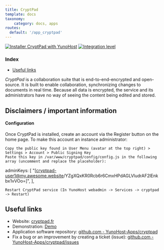 ```yaml
---
title: CryptPad
template: docs
taxonomy:
    category: docs, apps
routes:
  default: '/app_cryptpad'
---
```


[![Installer CryptPad with YunoHost](https://install-app.yunohost.org/install-with-yunohost.svg)](https://install-app.yunohost.org/?app=cryptpad) [![Integration level](https://dash.yunohost.org/integration/cryptpad.svg)](https://dash.yunohost.org/appci/app/cryptpad)

### Index

- [Useful links](#useful-links)

*CryptPad* is a collaboration suite that is end-to-end-encrypted and open-source. It is built to enable collaboration, synchronizing changes to documents in real time. Because all data is encrypted, the service and its administrators have no way of seeing the content being edited and stored.

## Disclaimers / important information

#### Configuration

Once CryptPad is installed, create an account via the Register button on the home page. To make this account an instance administrator:

    Copy the public key found in User Menu (avatar at the top right) > Settings > Account > Public Signing Key
    Paste this key in /var/www/cryptpad/config/config.js in the following array (uncomment and replace the placeholder):

adminKeys: [
        "[cryptpad-user1@my.awesome.website/YZgXQxKR0Rcb6r6CmxHPdAGLVludrAF2lEnkbx1vVOo=]",
],

    Restart CryptPad service (In YunoHost webadmin -> Services -> cryptpad -> Restart)

## Useful links

+ Website: [cryptpad.fr](https://cryptpad.fr/)
+ Demonstration: [Demo](https://cryptpad.fr/)
+ Application software repository: [github.com - YunoHost-Apps/cryptpad](https://github.com/YunoHost-Apps/cryptpad_ynh)
+ Fix a bug or an improvement by creating a ticket (issue): [github.com - YunoHost-Apps/cryptpad/issues](https://github.com/YunoHost-Apps/cryptpad_ynh/issues)
